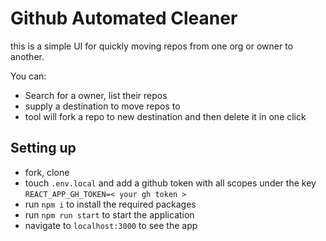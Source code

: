 # Github Automated Cleaner

this is a simple UI for quickly moving repos from one org or owner to another. 

You can:

* Search for a owner, list their repos
* supply a destination to move repos to
* tool will fork a repo to new destination and then delete it in one click

## Setting up

* fork, clone
* touch `.env.local` and add a github token with all scopes under the key `REACT_APP_GH_TOKEN=< your gh token >`
* run `npm i` to install the required packages
* run `npm run start` to start the application
* navigate to `localhost:3000` to see the app
